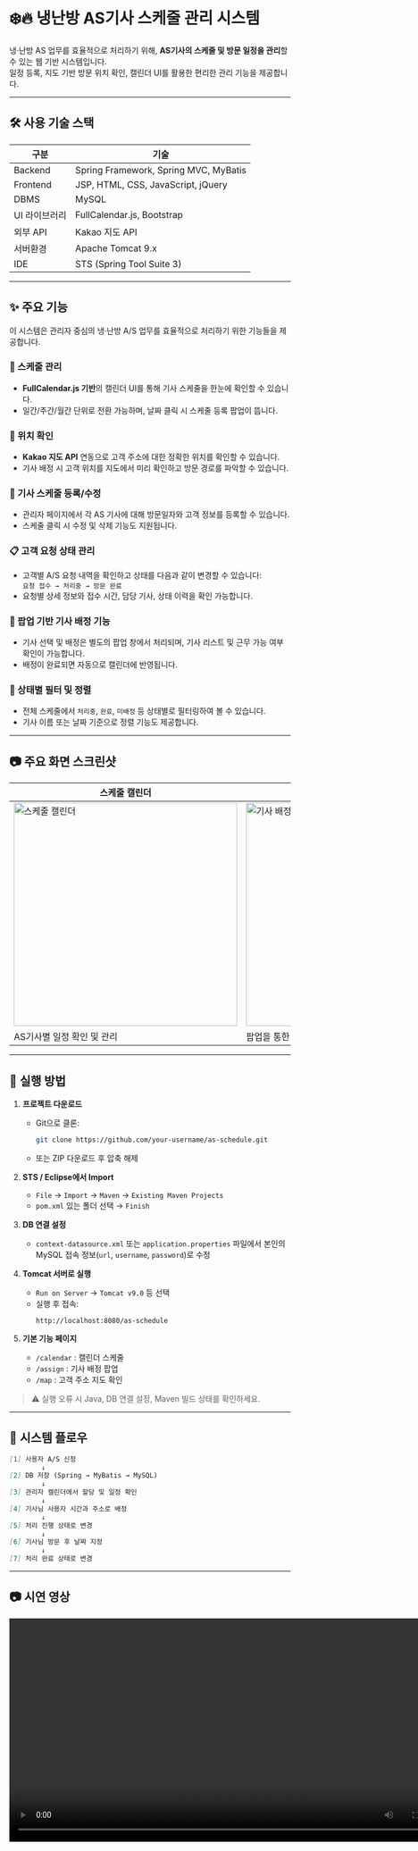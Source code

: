 # ❄️🔥 냉난방 AS기사 스케줄 관리 시스템

냉·난방 AS 업무를 효율적으로 처리하기 위해, **AS기사의 스케줄 및 방문 일정을 관리**할 수 있는 웹 기반 시스템입니다.  
일정 등록, 지도 기반 방문 위치 확인, 캘린더 UI를 활용한 편리한 관리 기능을 제공합니다.

---

## 🛠 사용 기술 스택

| 구분 | 기술 |
|------|------|
| Backend | Spring Framework, Spring MVC, MyBatis |
| Frontend | JSP, HTML, CSS, JavaScript, jQuery |
| DBMS | MySQL |
| UI 라이브러리 | FullCalendar.js, Bootstrap |
| 외부 API | Kakao 지도 API |
| 서버환경 | Apache Tomcat 9.x |
| IDE | STS (Spring Tool Suite 3) |

---

## ✨ 주요 기능

이 시스템은 관리자 중심의 냉·난방 A/S 업무를 효율적으로 처리하기 위한 기능들을 제공합니다.

### 📅 스케줄 관리
- **FullCalendar.js 기반**의 캘린더 UI를 통해 기사 스케줄을 한눈에 확인할 수 있습니다.
- 일간/주간/월간 단위로 전환 가능하며, 날짜 클릭 시 스케줄 등록 팝업이 뜹니다.

### 📍 위치 확인
- **Kakao 지도 API** 연동으로 고객 주소에 대한 정확한 위치를 확인할 수 있습니다.
- 기사 배정 시 고객 위치를 지도에서 미리 확인하고 방문 경로를 파악할 수 있습니다.

### 👤 기사 스케줄 등록/수정
- 관리자 페이지에서 각 AS 기사에 대해 방문일자와 고객 정보를 등록할 수 있습니다.
- 스케줄 클릭 시 수정 및 삭제 기능도 지원됩니다.

### 📋 고객 요청 상태 관리
- 고객별 A/S 요청 내역을 확인하고 상태를 다음과 같이 변경할 수 있습니다:  
  `요청 접수 → 처리중 → 방문 완료`
- 요청별 상세 정보와 접수 시간, 담당 기사, 상태 이력을 확인 가능합니다.

### 🔔 팝업 기반 기사 배정 기능
- 기사 선택 및 배정은 별도의 팝업 창에서 처리되며, 기사 리스트 및 근무 가능 여부 확인이 가능합니다.
- 배정이 완료되면 자동으로 캘린더에 반영됩니다.

### 🔄 상태별 필터 및 정렬
- 전체 스케줄에서 `처리중`, `완료`, `미배정` 등 상태별로 필터링하여 볼 수 있습니다.
- 기사 이름 또는 날짜 기준으로 정렬 기능도 제공합니다.
---

## 📷 주요 화면 스크린샷

| 스케줄 캘린더 | 기사 배정 팝업 |
|---------------|----------------|
| <img src="https://github.com/user-attachments/assets/0777ed1c-af12-42e1-aec5-58cb6a4b74dc" alt="스케줄 캘린더" width="400"/> | <img src="https://github.com/user-attachments/assets/5051e421-1bd5-453d-90d1-bb2695a72961" alt="기사 배정 팝업" width="400"/> |
| AS기사별 일정 확인 및 관리 | 팝업을 통한 기사 배정 및 상태 변경 |
---

## 🚀 실행 방법

1. **프로젝트 다운로드**
   - Git으로 클론:  
     ```bash
     git clone https://github.com/your-username/as-schedule.git
     ```
   - 또는 ZIP 다운로드 후 압축 해제

2. **STS / Eclipse에서 Import**
   - `File` → `Import` → `Maven` → `Existing Maven Projects`
   - `pom.xml` 있는 폴더 선택 → `Finish`

3. **DB 연결 설정**
   - `context-datasource.xml` 또는 `application.properties` 파일에서
     본인의 MySQL 접속 정보(`url`, `username`, `password`)로 수정


4. **Tomcat 서버로 실행**
   - `Run on Server` → `Tomcat v9.0` 등 선택
   - 실행 후 접속:  
     ```
     http://localhost:8080/as-schedule
     ```

5. **기본 기능 페이지**
   - `/calendar` : 캘린더 스케줄
   - `/assign` : 기사 배정 팝업
   - `/map` : 고객 주소 지도 확인

> ⚠️ 실행 오류 시 Java, DB 연결 설정, Maven 빌드 상태를 확인하세요.

---
## 🧩 시스템 플로우
```markdown
[1] 사용자 A/S 신청
        ↓
[2] DB 저장 (Spring → MyBatis → MySQL)
        ↓
[3] 관리자 캘린더에서 할당 및 일정 확인
        ↓
[4] 기사님 사용자 시간과 주소로 배정
        ↓
[5] 처리 진행 상태로 변경
        ↓
[6] 기사님 방문 후 날짜 지정 
        ↓
[7] 처리 완료 상태로 변경
```
---
## 📷 시연 영상

<div align="center">

<video src="https://github.com/user-attachments/assets/26107459-42bd-451d-af97-2a4bc6e360b3" controls width="800"></video>

</div>








